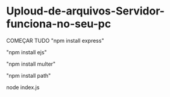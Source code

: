 # Uploud-de-arquivos-Servidor-funciona-no-seu-pc

COMEÇAR TUDO "npm install express"

"npm install ejs"

"npm install multer"

"npm install path"

node index.js
